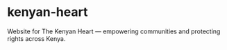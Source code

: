 # kenyan-heart
Website for The Kenyan Heart — empowering communities and protecting rights across Kenya.
